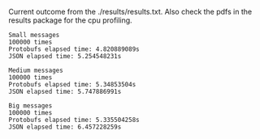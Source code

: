 Current outcome from the ./results/results.txt. Also check the pdfs in the results package for the cpu profiling.

```
Small messages
100000 times
Protobufs elapsed time: 4.820889089s
JSON elapsed time: 5.254548231s

Medium messages
100000 times
Protobufs elapsed time: 5.34853504s
JSON elapsed time: 5.747886991s

Big messages
100000 times
Protobufs elapsed time: 5.335504258s
JSON elapsed time: 6.457228259s
```